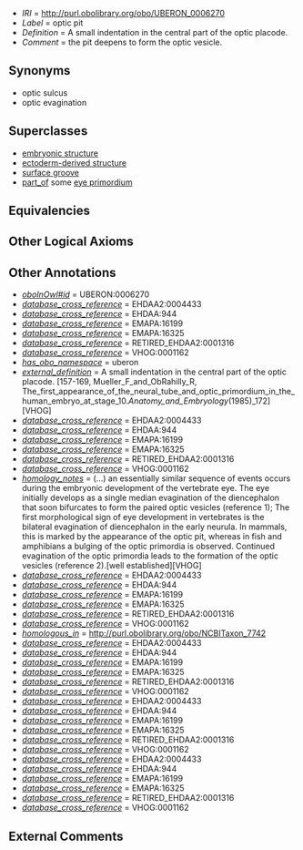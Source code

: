  * *IRI* = http://purl.obolibrary.org/obo/UBERON_0006270
 * *Label* = optic pit
 * *Definition* = A small indentation in the central part of the optic placode.
 * *Comment* = the pit deepens to form the optic vesicle.

## Synonyms

 * optic sulcus
 * optic evagination

## Superclasses

 * [embryonic structure](../../UBERON/50/UBERON_0002050.md)
 * [ectoderm-derived structure](../../UBERON/21/UBERON_0004121.md)
 * [surface groove](../../UBERON/46/UBERON_0006846.md)
 * [part_of](../../BFO/50/BFO_0000050.md) some [eye primordium](../../UBERON/71/UBERON_0003071.md)

## Equivalencies


## Other Logical Axioms


## Other Annotations

 * *[oboInOwl#id](../../id/oboInOwl#id.md)* = UBERON:0006270
 * *[database_cross_reference](../../ef/oboInOwl#hasDbXref.md)* = EHDAA2:0004433
 * *[database_cross_reference](../../ef/oboInOwl#hasDbXref.md)* = EHDAA:944
 * *[database_cross_reference](../../ef/oboInOwl#hasDbXref.md)* = EMAPA:16199
 * *[database_cross_reference](../../ef/oboInOwl#hasDbXref.md)* = EMAPA:16325
 * *[database_cross_reference](../../ef/oboInOwl#hasDbXref.md)* = RETIRED_EHDAA2:0001316
 * *[database_cross_reference](../../ef/oboInOwl#hasDbXref.md)* = VHOG:0001162
 * *[has_obo_namespace](../../ce/oboInOwl#hasOBONamespace.md)* = uberon
 * *[external_definition](../../UBPROP/01/UBPROP_0000001.md)* = A small indentation in the central part of the optic placode. [157-169, Mueller_F_and_ObRahilly_R, The_first_appearance_of_the_neural_tube_and_optic_primordium_in_the_human_embryo_at_stage_10._Anatomy_and_Embryology_(1985)_172][VHOG]
 * *[database_cross_reference](../../ef/oboInOwl#hasDbXref.md)* = EHDAA2:0004433
 * *[database_cross_reference](../../ef/oboInOwl#hasDbXref.md)* = EHDAA:944
 * *[database_cross_reference](../../ef/oboInOwl#hasDbXref.md)* = EMAPA:16199
 * *[database_cross_reference](../../ef/oboInOwl#hasDbXref.md)* = EMAPA:16325
 * *[database_cross_reference](../../ef/oboInOwl#hasDbXref.md)* = RETIRED_EHDAA2:0001316
 * *[database_cross_reference](../../ef/oboInOwl#hasDbXref.md)* = VHOG:0001162
 * *[homology_notes](../../UBPROP/03/UBPROP_0000003.md)* =  (...) an essentially similar sequence of events occurs during the embryonic development of the vertebrate eye. The eye initially develops as a single median evagination of the diencephalon that soon bifurcates to form the paired optic vesicles (reference 1); The first morphological sign of eye development in vertebrates is the bilateral evagination of diencephalon in the early neurula. In mammals, this is marked by the appearance of the optic pit, whereas in fish and amphibians a bulging of the optic primordia is observed. Continued evagination of the optic primordia leads to the formation of the optic vesicles (reference 2).[well established][VHOG]
 * *[database_cross_reference](../../ef/oboInOwl#hasDbXref.md)* = EHDAA2:0004433
 * *[database_cross_reference](../../ef/oboInOwl#hasDbXref.md)* = EHDAA:944
 * *[database_cross_reference](../../ef/oboInOwl#hasDbXref.md)* = EMAPA:16199
 * *[database_cross_reference](../../ef/oboInOwl#hasDbXref.md)* = EMAPA:16325
 * *[database_cross_reference](../../ef/oboInOwl#hasDbXref.md)* = RETIRED_EHDAA2:0001316
 * *[database_cross_reference](../../ef/oboInOwl#hasDbXref.md)* = VHOG:0001162
 * *[homologous_in](../../core#homologous/in/core#homologous_in.md)* = http://purl.obolibrary.org/obo/NCBITaxon_7742
 * *[database_cross_reference](../../ef/oboInOwl#hasDbXref.md)* = EHDAA2:0004433
 * *[database_cross_reference](../../ef/oboInOwl#hasDbXref.md)* = EHDAA:944
 * *[database_cross_reference](../../ef/oboInOwl#hasDbXref.md)* = EMAPA:16199
 * *[database_cross_reference](../../ef/oboInOwl#hasDbXref.md)* = EMAPA:16325
 * *[database_cross_reference](../../ef/oboInOwl#hasDbXref.md)* = RETIRED_EHDAA2:0001316
 * *[database_cross_reference](../../ef/oboInOwl#hasDbXref.md)* = VHOG:0001162
 * *[database_cross_reference](../../ef/oboInOwl#hasDbXref.md)* = EHDAA2:0004433
 * *[database_cross_reference](../../ef/oboInOwl#hasDbXref.md)* = EHDAA:944
 * *[database_cross_reference](../../ef/oboInOwl#hasDbXref.md)* = EMAPA:16199
 * *[database_cross_reference](../../ef/oboInOwl#hasDbXref.md)* = EMAPA:16325
 * *[database_cross_reference](../../ef/oboInOwl#hasDbXref.md)* = RETIRED_EHDAA2:0001316
 * *[database_cross_reference](../../ef/oboInOwl#hasDbXref.md)* = VHOG:0001162
 * *[database_cross_reference](../../ef/oboInOwl#hasDbXref.md)* = EHDAA2:0004433
 * *[database_cross_reference](../../ef/oboInOwl#hasDbXref.md)* = EHDAA:944
 * *[database_cross_reference](../../ef/oboInOwl#hasDbXref.md)* = EMAPA:16199
 * *[database_cross_reference](../../ef/oboInOwl#hasDbXref.md)* = EMAPA:16325
 * *[database_cross_reference](../../ef/oboInOwl#hasDbXref.md)* = RETIRED_EHDAA2:0001316
 * *[database_cross_reference](../../ef/oboInOwl#hasDbXref.md)* = VHOG:0001162

## External Comments

